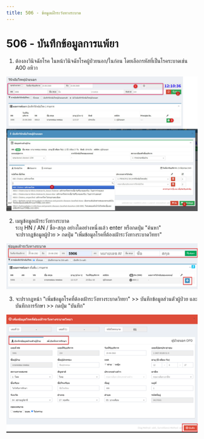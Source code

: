 ```yaml
---
title: 506 - ข้อมูลเฝ้าระวังทางระบาด
---
```


# 506 - บันทึกข้อมูลการแพ้ยา

1. ต้องลงวินิจฉัยโรค ในหน้าวินิจฉัยโรคผู้ป่วยนอก/ในก่อน โดยเลือกรหัสที่เป็นโรคระบาดเช่น A00 อหิวา

![Logo](./img/image506-1.png)

2. เมนูข้อมูลเฝ้าระวังทางระบาด  
ระบุ HN / AN / ชื่อ-สกุล อย่างใดอย่างหนึ่งแล้ว enter หรือกดปุ่ม "ค้นหา"  
จะปรากฏข้อมูลผู้ป่วย > กดปุ่ม "เพิ่มข้อมูลโรคที่ต้องเฝ้าระวังทางระบาดวิทยา"

![Logo](./img/image506-2.png)

3. จะปรากฎหน้า "เพิ่มข้อมูลโรคที่ต้องเฝ้าระวังทางระบาดวิทยา" >> บันทึกข้อมูลส่วนตัวผู้ป่วย และ บันทึกการรักษา >> กดปุ่ม "บันทึก"

![Logo](./img/image506-3.png)